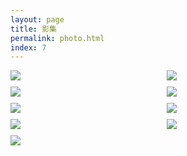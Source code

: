 ```yaml
---
layout: page
title: 影集
permalink: photo.html
index: 7
---
```


<style>
  .container { width: initial; }
  .content { max-width: initial; }
  .grid::after {
    content: '';
    display: block;
    clear: both;
  }
  .grid-item {
    float: left;
    width: 250px;
    margin-bottom: 10px;
  }
  .grid-size {
    width: 250px;
  }
  @media (max-width: 48em) {
    .grid-item,
    .grid-size {
      width: calc(50% - 10px);
    }
  }
  .grid-item a {
    display: block;
    width: 100%;
  }
  .grid-item img {
    margin: 0;
    transition: .3s ease;
  }
  .grid-item a:hover {
    border-bottom: none;
  }
  /* view.js */
  .viewer li {
    -webkit-transition: width 500ms cubic-bezier(0.075, 0.820, 0.165, 1.000);
    -moz-transition: width 500ms cubic-bezier(0.075, 0.820, 0.165, 1.000);
    transition: width 500ms cubic-bezier(0.075, 0.820, 0.165, 1.000);
  }
  .viewer .caption {
    visibility: hidden;
    opacity: 0;
    line-height: 50px;
    font-size: 0.8rem;
    -webkit-transition: opacity 1.5s ease-in-out;
    -moz-transition: opacity 1.5s ease-in-out;
    transition: opacity 1.5s ease-in-out;
  }
  .viewer .current .caption {
    opacity: 100;
    visibility: visible;
  }
  .viewer li > div {
    top:20px;
    bottom:20px;
    left:0;
    right:0;
  }
  .viewer li.has-caption > div {
    bottom:50px;
  }
  .viewer span > img {
    display: inline;
  }

</style>

<div class="grid">
  <div class="grid-size"></div>
  <!-- Add new photo from here -->
  <div class="grid-item">
    <a class="view" href="https://infp.github.io/photos/9.jpg" title="新生" rel="vsco">
      <img src="https://infp.github.io/photos/9.jpg">
    </a>
  </div>
  <div class="grid-item">
    <a class="view" href="https://infp.github.io/photos/8.jpg" title="西单路口" rel="vsco">
      <img src="https://infp.github.io/photos/8.jpg">
    </a>
  </div>
  <div class="grid-item">
    <a class="view" href="https://infp.github.io/photos/7.jpg" title="牛牛" rel="vsco">
      <img src="https://infp.github.io/photos/7.jpg">
    </a>
  </div>
  <div class="grid-item">
    <a class="view" href="https://infp.github.io/photos/6.jpg" title="人民公园" rel="vsco">
      <img src="https://infp.github.io/photos/6.jpg">
    </a>
  </div>
  <div class="grid-item">
    <a class="view" href="https://infp.github.io/photos/5.jpg" title="花，摄于忻州" rel="vsco">
      <img src="https://infp.github.io/photos/5.jpg">
    </a>
  </div>
  <div class="grid-item">
    <a class="view" href="https://infp.github.io/photos/4.jpg" title="景中景，摄于北京" rel="vsco">
      <img src="https://infp.github.io/photos/4.jpg">
    </a>
  </div>
  <div class="grid-item">
    <a class="view" href="https://infp.github.io/photos/3.jpg" title="春天" rel="vsco">
      <img src="https://infp.github.io/photos/3.jpg">
    </a>
  </div>
  <div class="grid-item">
    <a class="view" href="https://infp.github.io/photos/2.jpg" title="玉渊潭公园" rel="vsco">
      <img src="https://infp.github.io/photos/2.jpg">
    </a>
  </div>
  <div class="grid-item">
    <a class="view" href="https://infp.github.io/photos/1.jpg" title="烤鱿鱼，摄于枫蓝国际" rel="vsco">
      <img src="https://infp.github.io/photos/1.jpg">
    </a>
  </div>
</div>

<script src="{{site.baseurl}}/public/js/masonry.pkgd.min.js"></script>
<script src="{{site.baseurl}}/public/js/imagesloaded.pkgd.min.js"></script>
<script src="{{site.baseurl}}/public/js/view.min.js?auto"></script>
<script>
  var grid = document.querySelector('.grid');

  var msnry = new Masonry(grid, {
    itemSelector: '.grid-item',
    columnWidth: '.grid-size',
    gutter: 10
  });

  imagesLoaded(grid).on('progress', function() {
    msnry.layout();
  });
</script>